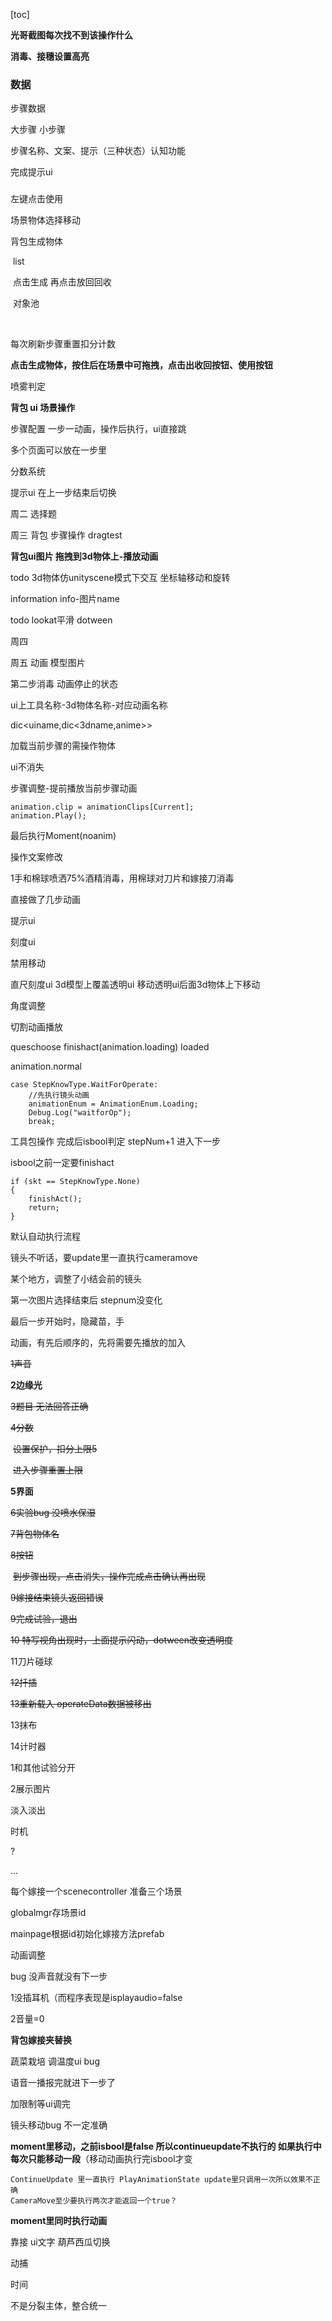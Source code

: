 

[toc]



**光哥截图每次找不到该操作什么**

**消毒、接穗设置高亮**





### 数据

步骤数据

大步骤 小步骤

步骤名称、文案、提示（三种状态）认知功能



完成提示ui





### 

左键点击使用

场景物体选择移动

背包生成物体

​	list 

​	点击生成 再点击放回回收

​	对象池

​	

每次刷新步骤重置扣分计数



**点击生成物体，按住后在场景中可拖拽，点击出收回按钮、使用按钮**

喷雾判定





**背包 ui 场景操作**

步骤配置 一步一动画，操作后执行，ui直接跳

多个页面可以放在一步里



分数系统



提示ui 在上一步结束后切换



周二 选择题

周三 背包 步骤操作 dragtest

**背包ui图片 拖拽到3d物体上-播放动画**

todo 3d物体仿unityscene模式下交互 坐标轴移动和旋转



information info-图片name

todo lookat平滑 dotween

周四 

周五 动画 模型图片





第二步消毒 动画停止的状态

ui上工具名称-3d物体名称-对应动画名称

dic<uiname,dic<3dname,anime>>



加载当前步骤的需操作物体

ui不消失



步骤调整-提前播放当前步骤动画

```
animation.clip = animationClips[Current];
animation.Play();
```

最后执行Moment(noanim)



操作文案修改

1手和棉球喷洒75%酒精消毒，用棉球对刀片和嫁接刀消毒

直接做了几步动画

提示ui

刻度ui

禁用移动



直尺刻度ui 3d模型上覆盖透明ui 移动透明ui后面3d物体上下移动

角度调整

切割动画播放



queschoose finishact(animation.loading) loaded

animation.normal

```
case StepKnowType.WaitForOperate:
    //先执行镜头动画
    animationEnum = AnimationEnum.Loading; 
    Debug.Log("waitforOp");
    break; 
```

工具包操作 完成后isbool判定 stepNum+1 进入下一步

isbool之前一定要finishact

```
if (skt == StepKnowType.None)
{
    finishAct();
    return;
}
```



默认自动执行流程



镜头不听话，要update里一直执行cameramove





某个地方，调整了小结会前的镜头



第一次图片选择结束后 stepnum没变化



最后一步开始时，隐藏苗，手

动画，有先后顺序的，先将需要先播放的加入



~~1声音~~

**2边缘光**

~~3题目 无法回答正确~~

~~4分数~~

​	~~设置保护，扣分上限5~~

​	~~进入步骤重置上限~~

**5界面**

~~6实验bug 没喷水保湿~~

~~7背包物体名~~

~~8按钮~~

​	~~到步骤出现，点击消失，操作完成点击确认再出现~~

~~9嫁接结束镜头返回错误~~

~~9完成试验，退出~~

~~10 特写视角出现时，上面提示闪动，dotween改变透明度~~

11刀片碰球

~~12扦插~~

~~13重新载入 operateData数据被移出~~

13抹布

14计时器





1和其他试验分开

2展示图片

淡入淡出

时机



?

...

每个嫁接一个scenecontroller 准备三个场景

globalmgr存场景id

mainpage根据id初始化嫁接方法prefab





动画调整

bug 没声音就没有下一步 

1没插耳机（而程序表现是isplayaudio=false

2音量=0



**背包嫁接夹替换**



蔬菜栽培 调温度ui bug

语音一播报完就进下一步了

加限制等ui调完



镜头移动bug 不一定准确

**moment里移动，之前isbool是false 所以continueupdate不执行的 如果执行中每次只能移动一段**（移动动画执行完isbool才变

```
ContinueUpdate 里一直执行 PlayAnimationState update里只调用一次所以效果不正确
CameraMove至少要执行两次才能返回一个true？
```

**moment里同时执行动画**





靠接 ui文字 葫芦西瓜切换



动捕





时间























不是分裂主体，整合统一











